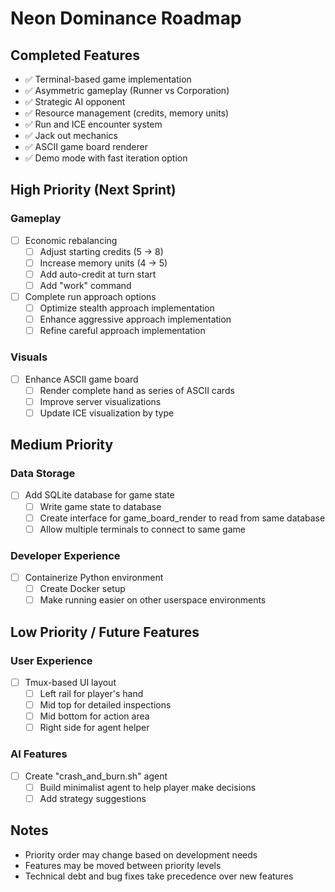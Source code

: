 # Neon Dominance Roadmap

## Completed Features

- ✅ Terminal-based game implementation
- ✅ Asymmetric gameplay (Runner vs Corporation)
- ✅ Strategic AI opponent
- ✅ Resource management (credits, memory units)
- ✅ Run and ICE encounter system
- ✅ Jack out mechanics
- ✅ ASCII game board renderer
- ✅ Demo mode with fast iteration option

## High Priority (Next Sprint)

### Gameplay
- [ ] Economic rebalancing
  - [ ] Adjust starting credits (5 → 8)
  - [ ] Increase memory units (4 → 5)
  - [ ] Add auto-credit at turn start
  - [ ] Add "work" command
- [ ] Complete run approach options
  - [ ] Optimize stealth approach implementation
  - [ ] Enhance aggressive approach implementation
  - [ ] Refine careful approach implementation

### Visuals
- [ ] Enhance ASCII game board
  - [ ] Render complete hand as series of ASCII cards
  - [ ] Improve server visualizations
  - [ ] Update ICE visualization by type

## Medium Priority

### Data Storage
- [ ] Add SQLite database for game state
  - [ ] Write game state to database
  - [ ] Create interface for game_board_render to read from same database
  - [ ] Allow multiple terminals to connect to same game

### Developer Experience
- [ ] Containerize Python environment
  - [ ] Create Docker setup
  - [ ] Make running easier on other userspace environments

## Low Priority / Future Features

### User Experience
- [ ] Tmux-based UI layout
  - [ ] Left rail for player's hand
  - [ ] Mid top for detailed inspections
  - [ ] Mid bottom for action area
  - [ ] Right side for agent helper

### AI Features
- [ ] Create "crash_and_burn.sh" agent
  - [ ] Build minimalist agent to help player make decisions
  - [ ] Add strategy suggestions

## Notes

- Priority order may change based on development needs
- Features may be moved between priority levels
- Technical debt and bug fixes take precedence over new features 